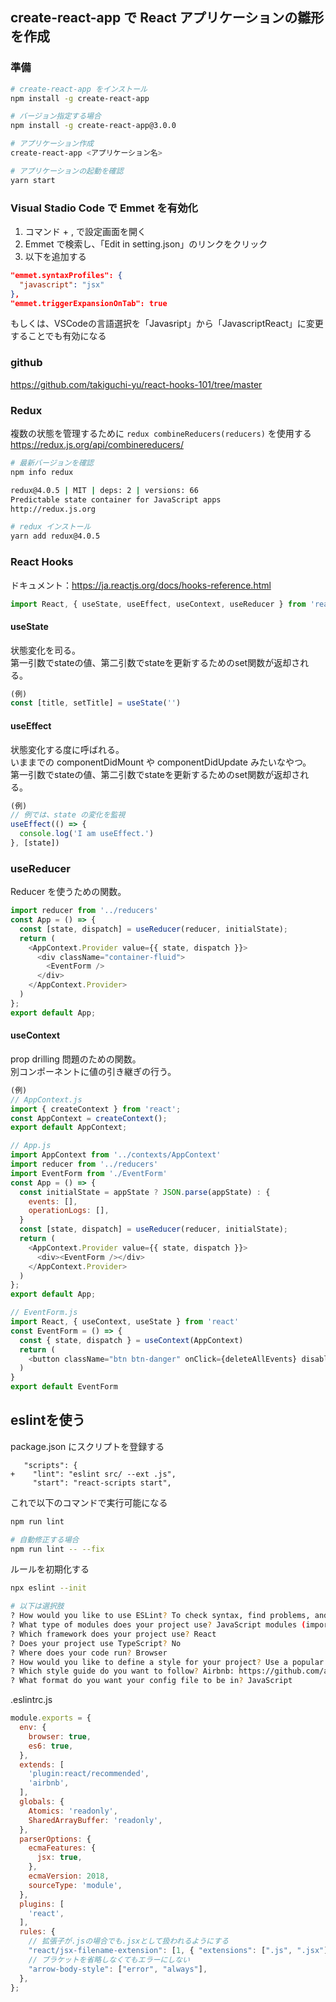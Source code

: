 ## create-react-app で React アプリケーションの雛形を作成

### 準備
```bash
# create-react-app をインストール
npm install -g create-react-app

# バージョン指定する場合
npm install -g create-react-app@3.0.0

# アプリケーション作成
create-react-app <アプリケーション名>

# アプリケーションの起動を確認
yarn start
```

### Visual Stadio Code で Emmet を有効化
1. コマンド + , で設定画面を開く  
1. Emmet で検索し、「Edit in setting.json」のリンクをクリック  
1. 以下を追加する  
```json
"emmet.syntaxProfiles": {
  "javascript": "jsx"
},
"emmet.triggerExpansionOnTab": true
```
もしくは、VSCodeの言語選択を「Javasript」から「JavascriptReact」に変更することでも有効になる  


### github
https://github.com/takiguchi-yu/react-hooks-101/tree/master

### Redux
複数の状態を管理するために `redux combineReducers(reducers)` を使用する  
https://redux.js.org/api/combinereducers/
```bash
# 最新バージョンを確認
npm info redux

redux@4.0.5 | MIT | deps: 2 | versions: 66
Predictable state container for JavaScript apps
http://redux.js.org

# redux インストール
yarn add redux@4.0.5
```

### React Hooks
ドキュメント：https://ja.reactjs.org/docs/hooks-reference.html
```javascript
import React, { useState, useEffect, useContext, useReducer } from 'react';
```
#### useState
状態変化を司る。  
第一引数でstateの値、第二引数でstateを更新するためのset関数が返却される。
```javascript
(例)
const [title, setTitle] = useState('')
```
#### useEffect
状態変化する度に呼ばれる。  
いままでの componentDidMount や componentDidUpdate みたいなやつ。  
第一引数でstateの値、第二引数でstateを更新するためのset関数が返却される。
```javascript
(例)
// 例では、state の変化を監視
useEffect(() => {
  console.log('I am useEffect.')
}, [state])
```
### useReducer
Reducer を使うための関数。  
```javascript
import reducer from '../reducers'
const App = () => {
  const [state, dispatch] = useReducer(reducer, initialState);
  return (
    <AppContext.Provider value={{ state, dispatch }}>
      <div className="container-fluid">
        <EventForm />
      </div>
    </AppContext.Provider>
  )
};
export default App;

```

#### useContext
prop drilling 問題のための関数。  
別コンポーネントに値の引き継ぎの行う。
```javascript
(例)
// AppContext.js
import { createContext } from 'react';
const AppContext = createContext();
export default AppContext;

// App.js
import AppContext from '../contexts/AppContext'
import reducer from '../reducers'
import EventForm from './EventForm'
const App = () => {
  const initialState = appState ? JSON.parse(appState) : {
    events: [],
    operationLogs: [],
  }
  const [state, dispatch] = useReducer(reducer, initialState);
  return (
    <AppContext.Provider value={{ state, dispatch }}>
      <div><EventForm /></div>
    </AppContext.Provider>
  )
};
export default App;

// EventForm.js
import React, { useContext, useState } from 'react'
const EventForm = () => {
  const { state, dispatch } = useContext(AppContext)
  return (
    <button className="btn btn-danger" onClick={deleteAllEvents} disabled={state.events.length === 0}>イベントボタン</button>
  )
}
export default EventForm
```

## eslintを使う
package.json にスクリプトを登録する
```git
   "scripts": {
+    "lint": "eslint src/ --ext .js",
     "start": "react-scripts start",
```
これで以下のコマンドで実行可能になる
```bash
npm run lint 

# 自動修正する場合
npm run lint -- --fix
```
ルールを初期化する
```bash
npx eslint --init

# 以下は選択肢
? How would you like to use ESLint? To check syntax, find problems, and enforce code style
? What type of modules does your project use? JavaScript modules (import/export)
? Which framework does your project use? React
? Does your project use TypeScript? No
? Where does your code run? Browser
? How would you like to define a style for your project? Use a popular style guide
? Which style guide do you want to follow? Airbnb: https://github.com/airbnb/javascript
? What format do you want your config file to be in? JavaScript
```

.eslintrc.js
```javascript
module.exports = {
  env: {
    browser: true,
    es6: true,
  },
  extends: [
    'plugin:react/recommended',
    'airbnb',
  ],
  globals: {
    Atomics: 'readonly',
    SharedArrayBuffer: 'readonly',
  },
  parserOptions: {
    ecmaFeatures: {
      jsx: true,
    },
    ecmaVersion: 2018,
    sourceType: 'module',
  },
  plugins: [
    'react',
  ],
  rules: {
    // 拡張子が.jsの場合でも.jsxとして扱われるようにする
    "react/jsx-filename-extension": [1, { "extensions": [".js", ".jsx"] }],
    // ブラケットを省略しなくてもエラーにしない
    "arrow-body-style": ["error", "always"],
  },
};

```